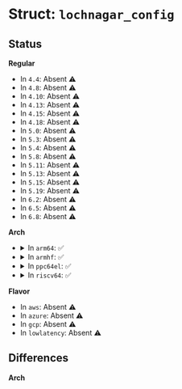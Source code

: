 # Struct: <code>lochnagar_config</code>

## Status
<b>Regular</b>
<ul>
<li>
In <code>4.4</code>: Absent ⚠️
</li>
<li>
In <code>4.8</code>: Absent ⚠️
</li>
<li>
In <code>4.10</code>: Absent ⚠️
</li>
<li>
In <code>4.13</code>: Absent ⚠️
</li>
<li>
In <code>4.15</code>: Absent ⚠️
</li>
<li>
In <code>4.18</code>: Absent ⚠️
</li>
<li>
In <code>5.0</code>: Absent ⚠️
</li>
<li>
In <code>5.3</code>: Absent ⚠️
</li>
<li>
In <code>5.4</code>: Absent ⚠️
</li>
<li>
In <code>5.8</code>: Absent ⚠️
</li>
<li>
In <code>5.11</code>: Absent ⚠️
</li>
<li>
In <code>5.13</code>: Absent ⚠️
</li>
<li>
In <code>5.15</code>: Absent ⚠️
</li>
<li>
In <code>5.19</code>: Absent ⚠️
</li>
<li>
In <code>6.2</code>: Absent ⚠️
</li>
<li>
In <code>6.5</code>: Absent ⚠️
</li>
<li>
In <code>6.8</code>: Absent ⚠️
</li>
</ul>
<b>Arch</b>
<ul>
<li>
<details>
<summary>In <code>arm64</code>: ✅</summary>

```c
struct lochnagar_config {
    int id;
    const const char * name;
    enum lochnagar_type type;
    const struct regmap_config *regmap;
    const struct reg_sequence *patch;
    int npatch;
};
```
</details>
</li>
<li>
<details>
<summary>In <code>armhf</code>: ✅</summary>

```c
struct lochnagar_config {
    int id;
    const const char * name;
    enum lochnagar_type type;
    const struct regmap_config *regmap;
    const struct reg_sequence *patch;
    int npatch;
};
```
</details>
</li>
<li>
<details>
<summary>In <code>ppc64el</code>: ✅</summary>

```c
struct lochnagar_config {
    int id;
    const const char * name;
    enum lochnagar_type type;
    const struct regmap_config *regmap;
    const struct reg_sequence *patch;
    int npatch;
};
```
</details>
</li>
<li>
<details>
<summary>In <code>riscv64</code>: ✅</summary>

```c
struct lochnagar_config {
    int id;
    const const char * name;
    enum lochnagar_type type;
    const struct regmap_config *regmap;
    const struct reg_sequence *patch;
    int npatch;
};
```
</details>
</li>
</ul>
<b>Flavor</b>
<ul>
<li>
In <code>aws</code>: Absent ⚠️
</li>
<li>
In <code>azure</code>: Absent ⚠️
</li>
<li>
In <code>gcp</code>: Absent ⚠️
</li>
<li>
In <code>lowlatency</code>: Absent ⚠️
</li>
</ul>

## Differences
<b>Arch</b>
<ul>
</ul>
